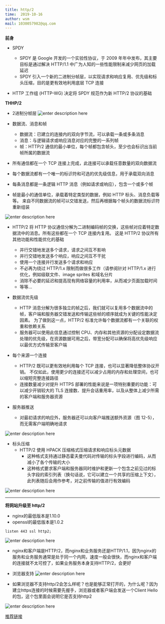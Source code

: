 ```yaml
---
title: http/2
time:  2019-10-16
author: wsm
mail: 1030057982@qq.com
---
```


**前身**
* SPDY 
	* SPDY 是 Google 开发的一个实验性协议，于 2009 年年中发布，其主要目标是通过解决 HTTP/1.1 中广为人知的一些性能限制来减少网页的加载延迟
	* SPDY 引入一个新的二进制分帧层，以实现请求和响应复用、优先级和标头压缩，目的是更有效地利用底层 TCP 连接

* HTTP 工作组 (HTTP-WG)  决定将 SPDY 规范作为新 HTTP/2 协议的基础

**THHP/2**
* 2进制分帧层
![enter description here](https://img.wsmpage.cn/learning/2019-10-16/1571191658866.png)


* 数据流、消息和帧
	* 数据流：已建立的连接内的双向字节流，可以承载一条或多条消息
	* 消息：与逻辑请求或响应消息对应的完整的一系列帧
	* 帧：HTTP/2 通信的最小单位，每个帧都包含帧头，至少也会标识出当前帧所属的数据流

* 所有通信都在一个 TCP 连接上完成，此连接可以承载任意数量的双向数据流
* 每个数据流都有一个唯一的标识符和可选的优先级信息，用于承载双向消息
* 每条消息都是一条逻辑 HTTP 消息（例如请求或响应），包含一个或多个帧
* 帧是最小的通信单位，承载着特定类型的数据，例如 HTTP 标头、消息负载等等。 来自不同数据流的帧可以交错发送，然后再根据每个帧头的数据流标识符重新组装

![enter description here](https://img.wsmpage.cn/learning/2019-10-16/1571191810990.png)


* HTTP/2 将 HTTP 协议通信分解为二进制编码帧的交换，这些帧对应着特定数据流中的消息。所有这些都在一个 TCP 连接内复用。 这是 HTTP/2 协议所有其他功能和性能优化的基础
	* 并行交错地发送多个请求，请求之间互不影响
	* 并行交错地发送多个响应，响应之间互不干扰
	* 使用一个连接并行发送多个请求和响应
	* 不必再为绕过 HTTP/1.x 限制而做很多工作（请参阅针对 HTTP/1.x 进行优化，例如级联文件、image sprites 和域名分片
	* 消除不必要的延迟和提高现有网络容量的利用率，从而减少页面加载时间
	* 等等…

* 数据流优先级
	*  HTTP 消息分解为很多独立的帧之后，我们就可以复用多个数据流中的帧，客户端和服务器交错发送和传输这些帧的顺序就成为关键的性能决定因素。 为了做到这一点，HTTP/2 标准允许每个数据流都有一个关联的权重和依赖关系
	*  服务器可以使用此信息通过控制 CPU、内存和其他资源的分配设定数据流处理的优先级，在资源数据可用之后，带宽分配可以确保将高优先级响应以最优方式传输至客户端

* 每个来源一个连接
	* HTTP/2 既可以更有效地利用每个 TCP 连接，也可以显著降低整体协议开销。 不仅如此，使用更少的连接还可以减少占用的内存和处理空间，也可以缩短完整连接路径
	* 连接数量减少对提升 HTTPS 部署的性能来说是一项特别重要的功能：可以减少开销较大的 TLS 连接数、提升会话重用率，以及从整体上减少所需的客户端和服务器资源 

* 服务器推送
	* 对最初请求的响应外，服务器还可以向客户端推送额外资源（图 12-5），而无需客户端明确地请求
	
![enter description here](https://img.wsmpage.cn/learning/2019-10-16/1571193335664.png)

* 标头压缩
	* HTTP/2 使用 HPACK 压缩格式压缩请求和响应标头元数据
		* 这种格式支持通过静态霍夫曼代码对传输的标头字段进行编码，从而减小了各个传输的大小
		* 这种格式要求客户端和服务器同时维护和更新一个包含之前见过的标头字段的索引列表（换句话说，它可以建立一个共享的压缩上下文），此列表随后会用作参考，对之前传输的值进行有效编码

![enter description here](https://img.wsmpage.cn/learning/2019-10-16/1571193583327.png) 

****

**将网站升级至 http/2**
* nginx的最低版本是1.10.0
* openssl的最低版本是1.0.2

``` 
listen 443 ssl http2;
```
![enter description here](https://img.wsmpage.cn/learning/2019-10-16/1571193810703.png)


* nginx和客户端是HTTP/2，而nginx和业务服务还是HTTP/1.1，因为nginx的服务和业务服务通常是处于同一个内网，速度一般会很快，而nginx和客户端的连接就不太可控了，如果业务服务本身支持HTTP/2，会更好

* 浏览器支持
![enter description here](https://img.wsmpage.cn/learning/2019-10-16/1571193924437.png)

* 如果浏览器不支持http/2会怎么样呢？也是能够正常打开的，为什么呢？因为建立https连接的时候需要先握手，浏览器或者客户端会发送一个Client Hello的包，这个包里面会说明它是否支持http2

![enter description here](https://img.wsmpage.cn/learning/2019-10-16/1571193964057.png)



[推荐链接](https://developers.google.com/web/fundamentals/performance/http2/)
